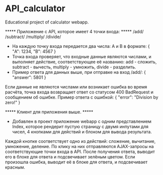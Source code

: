 # API_calculator
Educational project of calculator webapp.

***** Приложение с API, которое имеет 4 точки входа: *****
  /add/
  /subtract/
  /multiply/
  /divide/
- На каждую точку входа передается два числа: A и B в формате:
{
     "A": 1234,
     "B": 4567
}
- Точка входа проверяет, что входные данные являются числами,
и выполняет действие, соответствующее её названию: 
  add - сложить, 
  subtract - вычесть, 
  multiply - умножить, 
  divide - разделить. 
- Пример ответа для данных выше, при отправке на вход /add/:
{
    "answer": 5801
}

Если данные не являются числами или возникает ошибка во время расчёта,
точка входа возвращает ответ со статусом 400 BadRequest и сообщением об ошибке. 
Пример ответа с ошибкой:
{
    "error": "Division by zero!"
}

***** Клиент для приложения выше. *****
- Добавлен в проект приложение webapp с одним представлением Index,
которое рендерит пустую страницу с двумя инпутами для чисел, 
4 кнопками для действий и блоком для вывода результата.

Каждой кнопке соответствует одно из действий: сложение, вычитание, умножение, деление.
По клику на них отправляются AJAX-запросы на соответствующие точки входа в API. 
После получения ответа, выводит его в блоке для ответа и подсвечивает зелёным цветом. 
Если произошла ошибка, выводит её в блоке для ответа, и подсвечивает красным.
